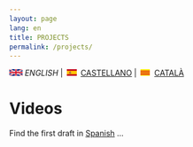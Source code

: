 ```yaml
---
layout: page
lang: en
title: PROJECTS
permalink: /projects/
---
```


![English](en.png) *ENGLISH* | ![Castellano](es.png) [CASTELLANO](projectos.md) | ![Català](ca.png) [CATALÀ](projectes.md)

# Videos
Find the first draft in [Spanish](projectos.md) ...


